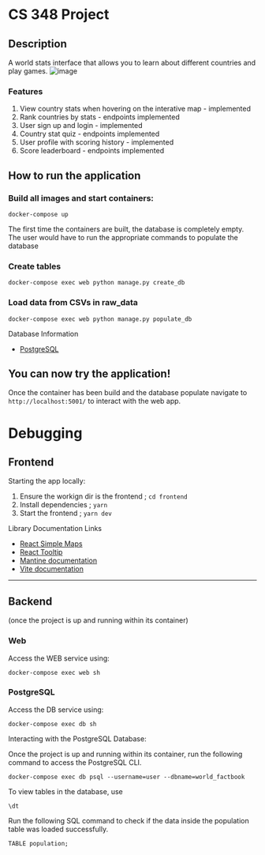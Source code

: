 # CS 348 Project

## Description
A world stats interface that allows you to learn about different countries and play games.
![image](https://user-images.githubusercontent.com/57971748/228081489-cbc4c5d8-fc1b-4e13-836f-f0b24f7e075d.png)

### Features
1. View country stats when hovering on the interative map - implemented
2. Rank countries by stats - endpoints implemented
3. User sign up and login - implemented
4. Country stat quiz - endpoints implemented
5. User profile with scoring history - implemented
6. Score leaderboard - endpoints implemented

## How to run the application

### Build all images and start containers:
```
docker-compose up
```
The first time the containers are built, the database is completely empty. The user would have to run the appropriate commands to populate the database

### Create tables
```
docker-compose exec web python manage.py create_db
```

### Load data from CSVs in raw_data
```
docker-compose exec web python manage.py populate_db
```

Database Information
- [PostgreSQL](https://www.postgresql.org/download/)

## You can now try the application!

Once the container has been build and the database populate navigate to `http://localhost:5001/` to interact with the web app.

# Debugging

## Frontend
Starting the app locally:
1. Ensure the workign dir is the frontend ; `cd frontend`
2. Install dependencies ; `yarn`
3. Start the frontend ; `yarn dev`

Library Documentation Links

- [React Simple Maps](https://www.react-simple-maps.io/)
- [React Tooltip](https://react-tooltip.com/)
- [Mantine documentation](https://mantine.dev/)
- [Vite documentation](https://vitejs.dev/)

________________________________________________

## Backend
(once the project is up and running within its container)

### Web
Access the WEB service using:
```
docker-compose exec web sh
```

### PostgreSQL
Access the DB service using:
```
docker-compose exec db sh
```

Interacting with the PostgreSQL Database:

Once the project is up and running within its container, run the following command to access the PostgreSQL CLI.
```
docker-compose exec db psql --username=user --dbname=world_factbook
```


To view tables in the database, use 
```
\dt
```

Run the following SQL command to check if the data inside the population table was loaded successfully.
```
TABLE population;
```
